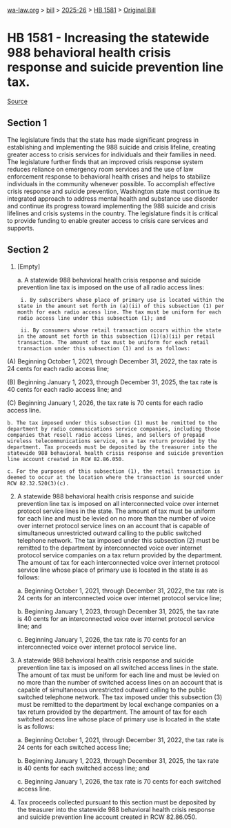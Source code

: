 [wa-law.org](/) > [bill](/bill/) > [2025-26](/bill/2025-26/) > [HB 1581](/bill/2025-26/hb/1581/) > [Original Bill](/bill/2025-26/hb/1581/1/)

# HB 1581 - Increasing the statewide 988 behavioral health crisis response and suicide prevention line tax.

[Source](http://lawfilesext.leg.wa.gov/biennium/2025-26/Pdf/Bills/House%20Bills/1581.pdf)

## Section 1
The legislature finds that the state has made significant progress in establishing and implementing the 988 suicide and crisis lifeline, creating greater access to crisis services for individuals and their families in need. The legislature further finds that an improved crisis response system reduces reliance on emergency room services and the use of law enforcement response to behavioral health crises and helps to stabilize individuals in the community whenever possible. To accomplish effective crisis response and suicide prevention, Washington state must continue its integrated approach to address mental health and substance use disorder and continue its progress toward implementing the 988 suicide and crisis lifelines and crisis systems in the country. The legislature finds it is critical to provide funding to enable greater access to crisis care services and supports.

## Section 2
1. [Empty]

    a. A statewide 988 behavioral health crisis response and suicide prevention line tax is imposed on the use of all radio access lines:

        i. By subscribers whose place of primary use is located within the state in the amount set forth in (a)(ii) of this subsection (1) per month for each radio access line. The tax must be uniform for each radio access line under this subsection (1); and

        ii. By consumers whose retail transaction occurs within the state in the amount set forth in this subsection (1)(a)(ii) per retail transaction. The amount of tax must be uniform for each retail transaction under this subsection (1) and is as follows:

(A) Beginning October 1, 2021, through December 31, 2022, the tax rate is 24 cents for each radio access line;

(B) Beginning January 1, 2023, through December 31, 2025, the tax rate is 40 cents for each radio access line; and

(C) Beginning January 1, 2026, the tax rate is 70 cents for each radio access line.

    b. The tax imposed under this subsection (1) must be remitted to the department by radio communications service companies, including those companies that resell radio access lines, and sellers of prepaid wireless telecommunications service, on a tax return provided by the department. Tax proceeds must be deposited by the treasurer into the statewide 988 behavioral health crisis response and suicide prevention line account created in RCW 82.86.050.

    c. For the purposes of this subsection (1), the retail transaction is deemed to occur at the location where the transaction is sourced under RCW 82.32.520(3)(c).

2. A statewide 988 behavioral health crisis response and suicide prevention line tax is imposed on all interconnected voice over internet protocol service lines in the state. The amount of tax must be uniform for each line and must be levied on no more than the number of voice over internet protocol service lines on an account that is capable of simultaneous unrestricted outward calling to the public switched telephone network. The tax imposed under this subsection (2) must be remitted to the department by interconnected voice over internet protocol service companies on a tax return provided by the department. The amount of tax for each interconnected voice over internet protocol service line whose place of primary use is located in the state is as follows:

    a. Beginning October 1, 2021, through December 31, 2022, the tax rate is 24 cents for an interconnected voice over internet protocol service line;

    b. Beginning January 1, 2023, through December 31, 2025, the tax rate is 40 cents for an interconnected voice over internet protocol service line; and

    c. Beginning January 1, 2026, the tax rate is 70 cents for an interconnected voice over internet protocol service line.

3. A statewide 988 behavioral health crisis response and suicide prevention line tax is imposed on all switched access lines in the state. The amount of tax must be uniform for each line and must be levied on no more than the number of switched access lines on an account that is capable of simultaneous unrestricted outward calling to the public switched telephone network. The tax imposed under this subsection (3) must be remitted to the department by local exchange companies on a tax return provided by the department. The amount of tax for each switched access line whose place of primary use is located in the state is as follows:

    a. Beginning October 1, 2021, through December 31, 2022, the tax rate is 24 cents for each switched access line;

    b. Beginning January 1, 2023, through December 31, 2025, the tax rate is 40 cents for each switched access line; and

    c. Beginning January 1, 2026, the tax rate is 70 cents for each switched access line.

4. Tax proceeds collected pursuant to this section must be deposited by the treasurer into the statewide 988 behavioral health crisis response and suicide prevention line account created in RCW 82.86.050.
